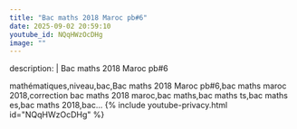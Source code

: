 ```yaml
---
title: "Bac maths 2018 Maroc pb#6"
date: 2025-09-02 20:59:10 
youtube_id: NQqHWzOcDHg
image: ""
---
```

description: |
  Bac maths 2018 Maroc pb#6
  
  
  
  mathématiques,niveau,bac,Bac maths 2018 Maroc pb#6,bac maths maroc 2018,correction bac maths 2018 maroc,bac maths,bac maths ts,bac maths es,bac maths 2018,bac...
{% include youtube-privacy.html id="NQqHWzOcDHg" %}
